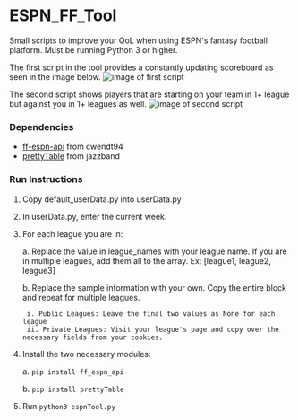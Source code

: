 # ESPN_FF_Tool
 Small scripts to improve your QoL when using ESPN's fantasy football platform. Must be running Python 3 or higher.

The first script in the tool provides a constantly updating scoreboard as seen in the image below.
![image of first script](https://i.imgur.com/WBPZ9Zu.png)

The second script shows players that are starting on your team in 1+ league but against you in 1+ leagues as well.
![image of second script](https://i.imgur.com/zV0Enpo.png)

### Dependencies
- [ff-espn-api](https://github.com/cwendt94/ff-espn-api) from cwendt94
- [prettyTable](https://github.com/jazzband/prettytable) from jazzband

### Run Instructions
1. Copy default_userData.py into userData.py
2. In userData.py, enter the current week.
3. For each league you are in:

    a. Replace the value in league_names with your league name. If you are in multiple leagues, add them all to the array. Ex: [league1, league2, league3]

    b. Replace the sample information with your own. Copy the entire block and repeat for multiple leagues.

        i. Public Leagues: Leave the final two values as None for each league
        ii. Private Leagues: Visit your league's page and copy over the necessary fields from your cookies.  
4. Install the two necessary modules:

    a. `pip install ff_espn_api`

    b. `pip install prettyTable`
5. Run `python3 espnTool.py`